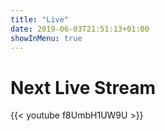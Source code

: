 ```yaml
---
title: "Live"
date: 2019-06-03T21:51:13+01:00
showInMenu: true
---
```


# Next Live Stream

{{< youtube f8UmbH1UW9U >}}